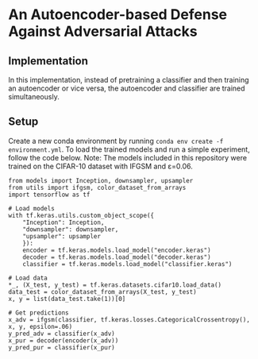 # An Autoencoder-based Defense Against Adversarial Attacks

## Implementation
In this implementation, instead of pretraining a classifier and then training an autoencoder or vice versa, the autoencoder and classifier are trained simultaneously. 

## Setup
Create a new conda environment by running `conda env create -f environment.yml`. To load the trained models and run a simple experiment, follow the code below. Note: The models included in this repository were trained on the CIFAR-10 dataset with IFGSM and ε=0.06.
```
from models import Inception, downsampler, upsampler
from utils import ifgsm, color_dataset_from_arrays
import tensorflow as tf

# Load models
with tf.keras.utils.custom_object_scope({
    "Inception": Inception,
    "downsampler": downsampler,
    "upsampler": upsampler
    }):
    encoder = tf.keras.models.load_model("encoder.keras")
    decoder = tf.keras.models.load_model("decoder.keras")
    classifier = tf.keras.models.load_model("classifier.keras")

# Load data
*_, (X_test, y_test) = tf.keras.datasets.cifar10.load_data()
data_test = color_dataset_from_arrays(X_test, y_test)
x, y = list(data_test.take(1))[0]

# Get predictions
x_adv = ifgsm(classifier, tf.keras.losses.CategoricalCrossentropy(), x, y, epsilon=.06)
y_pred_adv = classifier(x_adv)
x_pur = decoder(encoder(x_adv))
y_pred_pur = classifier(x_pur)
```